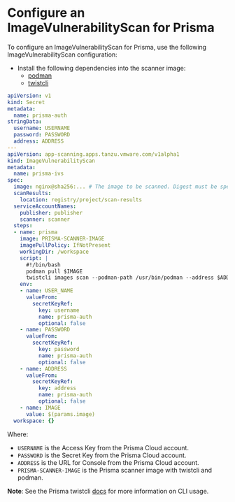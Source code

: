 # Configure an ImageVulnerabilityScan for Prisma

To configure an ImageVulnerabilityScan for Prisma, use the following ImageVulnerabilityScan configuration:

- Install the following dependencies into the scanner image:
     - [podman](https://podman.io/docs/installation)
     - [twistcli](https://docs.paloaltonetworks.com/prisma/prisma-cloud/prisma-cloud-admin-compute/tools/twistcli)
```yaml
apiVersion: v1
kind: Secret
metadata:
  name: prisma-auth
stringData:
  username: USERNAME
  password: PASSWORD
  address: ADDRESS
---
apiVersion: app-scanning.apps.tanzu.vmware.com/v1alpha1
kind: ImageVulnerabilityScan
metadata:
  name: prisma-ivs
spec:
  image: nginx@sha256:... # The image to be scanned. Digest must be specified.
  scanResults:
    location: registry/project/scan-results
  serviceAccountNames:
    publisher: publisher
    scanner: scanner
  steps:
  - name: prisma
    image: PRISMA-SCANNER-IMAGE
    imagePullPolicy: IfNotPresent
    workingDir: /workspace
    script: |
      #!/bin/bash
      podman pull $IMAGE
      twistcli images scan --podman-path /usr/bin/podman --address $ADDRESS --user $USER_NAME --password $PASSWORD $IMAGE --output-file ./scan-results/twist-scan.json --containerized
    env:
    - name: USER_NAME
      valueFrom:
        secretKeyRef:
          key: username
          name: prisma-auth
          optional: false
    - name: PASSWORD
      valueFrom:
        secretKeyRef:
          key: password
          name: prisma-auth
          optional: false
    - name: ADDRESS
      valueFrom:
        secretKeyRef:
          key: address
          name: prisma-auth
          optional: false
    - name: IMAGE
      value: $(params.image)
  workspace: {}
```

Where:

- `USERNAME` is the Access Key from the Prisma Cloud account.
- `PASSWORD` is the Secret Key from the Prisma Cloud account.
- `ADDRESS` is the URL for Console from the Prisma Cloud account.
- `PRISMA-SCANNER-IMAGE` is the Prisma scanner image with twistcli and podman.


**Note**: See the Prisma twistcli [docs](https://docs.paloaltonetworks.com/prisma/prisma-cloud/prisma-cloud-admin-compute/tools/twistcli_scan_images) for more information on CLI usage.